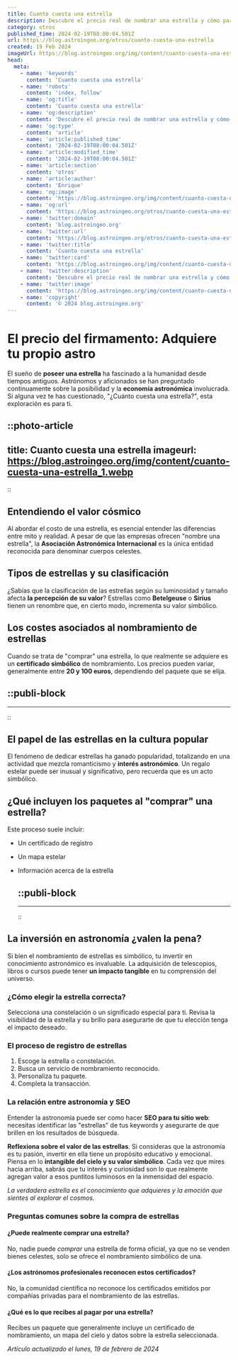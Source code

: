 ```yaml
---
title: Cuanto cuesta una estrella
description: Descubre el precio real de nombrar una estrella y cómo participar en esta experiencia única. Regala un símbolo eterno en el cosmos.
category: otros
published_time: 2024-02-19T08:00:04.501Z
url: https://blog.astroingeo.org/otros/cuanto-cuesta-una-estrella
created: 19 Feb 2024
imageUrl: https://blog.astroingeo.org/img/content/cuanto-cuesta-una-estrella_1.webp
head:
  meta:
    - name: 'keywords'
      content: 'Cuanto cuesta una estrella'
    - name: 'robots'
      content: 'index, follow'
    - name: 'og:title'
      content: 'Cuanto cuesta una estrella'
    - name: 'og:description'
      content: 'Descubre el precio real de nombrar una estrella y cómo participar en esta experiencia única. Regala un símbolo eterno en el cosmos.'
    - name: 'og:type'
      content: 'article'
    - name: 'article:published_time'
      content: '2024-02-19T08:00:04.501Z'
    - name: 'article:modified_time'
      content: '2024-02-19T08:00:04.501Z'
    - name: 'article:section'
      content: 'otros'
    - name: 'article:author'
      content: 'Enrique'
    - name: 'og:image'
      content: 'https://blog.astroingeo.org/img/content/cuanto-cuesta-una-estrella_1.webp'
    - name: 'og:url'
      content: 'https://blog.astroingeo.org/otros/cuanto-cuesta-una-estrella'
    - name: 'twitter:domain'
      content: 'blog.astroingeo.org'
    - name: 'twitter:url'
      content: 'https://blog.astroingeo.org/otros/cuanto-cuesta-una-estrella'
    - name: 'twitter:title'
      content: 'Cuanto cuesta una estrella'
    - name: 'twitter:card'
      content: 'https://blog.astroingeo.org/img/content/cuanto-cuesta-una-estrella_1.webp'
    - name: 'twitter:description'
      content: 'Descubre el precio real de nombrar una estrella y cómo participar en esta experiencia única. Regala un símbolo eterno en el cosmos.'
    - name: 'twitter:image'
      content: 'https://blog.astroingeo.org/img/content/cuanto-cuesta-una-estrella_1.webp'
    - name: 'copyright'
      content: '© 2024 blog.astroingeo.org'
---
```

# El precio del firmamento: Adquiere tu propio astro

El sueño de **poseer una estrella** ha fascinado a la humanidad desde tiempos antiguos. Astrónomos y aficionados se han preguntado continuamente sobre la posibilidad y la **economía astronómica** involucrada. Si alguna vez te has cuestionado, "¿Cuánto cuesta una estrella?", esta exploración es para ti.


::photo-article
---
title: Cuanto cuesta una estrella
imageurl: https://blog.astroingeo.org/img/content/cuanto-cuesta-una-estrella_1.webp
---
::


## Entendiendo el valor cósmico

Al abordar el costo de una estrella, es esencial entender las diferencias entre mito y realidad. A pesar de que las empresas ofrecen "nombre una estrella", la **Asociación Astronómica Internacional** es la única entidad reconocida para denominar cuerpos celestes.

## Tipos de estrellas y su clasificación

¿Sabías que la clasificación de las estrellas según su luminosidad y tamaño afecta **la percepción de su valor**? Estrellas como **Betelgeuse** o **Sirius** tienen un renombre que, en cierto modo, incrementa su valor simbólico.

## Los costes asociados al nombramiento de estrellas

Cuando se trata de "comprar" una estrella, lo que realmente se adquiere es un **certificado simbólico** de nombramiento. Los precios pueden variar, generalmente entre **20 y 100 euros**, dependiendo del paquete que se elija.


  ::publi-block
  ---
  ---
  ::
  
  
## El papel de las estrellas en la cultura popular

El fenómeno de dedicar estrellas ha ganado popularidad, totalizando en una actividad que mezcla romanticismo y **interés astronómico**. Un regalo estelar puede ser inusual y significativo, pero recuerda que es un acto simbólico.

## ¿Qué incluyen los paquetes al "comprar" una estrella?

Este proceso suele incluir:

- Un certificado de registro
- Un mapa estelar
- Información acerca de la estrella


  ::publi-block
  ---
  ---
  ::
  
  
## La inversión en astronomía ¿valen la pena?

Si bien el nombramiento de estrellas es simbólico, tu invertir en conocimiento astronómico es invaluable. La adquisición de telescopios, libros o cursos puede tener **un impacto tangible** en tu comprensión del universo.

### ¿Cómo elegir la estrella correcta?

Selecciona una constelación o un significado especial para ti. Revisa la visibilidad de la estrella y su brillo para asegurarte de que tu elección tenga el impacto deseado.

### El proceso de registro de estrellas

1. Escoge la estrella o constelación.
2. Busca un servicio de nombramiento reconocido.
3. Personaliza tu paquete.
4. Completa la transacción.

### La relación entre astronomía y SEO

Entender la astronomía puede ser como hacer **SEO para tu sitio web**: necesitas identificar las "estrellas" de tus keywords y asegurarte de que brillen en los resultados de búsqueda.

**Reflexiona sobre el valor de las estrellas**. Si consideras que la astronomía es tu pasión, invertir en ella tiene un propósito educativo y emocional. Piensa en lo **intangible del cielo y su valor simbólico**. Cada vez que mires hacia arriba, sabrás que tu interés y curiosidad son lo que realmente agregan valor a esos puntitos luminosos en la inmensidad del espacio.

*La verdadera estrella es el conocimiento que adquieres y la emoción que sientes al explorar el cosmos.*

### Preguntas comunes sobre la compra de estrellas

#### ¿Puede realmente comprar una estrella?
No, nadie puede *comprar* una estrella de forma oficial, ya que no se venden bienes celestes, solo se ofrece el nombramiento simbólico de una.

#### ¿Los astrónomos profesionales reconocen estos certificados?
No, la comunidad científica no reconoce los certificados emitidos por compañías privadas para el nombramiento de las estrellas.

#### ¿Qué es lo que recibes al pagar por una estrella?
Recibes un paquete que generalmente incluye un certificado de nombramiento, un mapa del cielo y datos sobre la estrella seleccionada.

_Artículo actualizado el lunes, 19 de febrero de 2024_